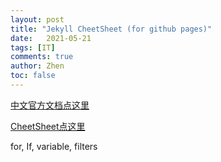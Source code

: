 ```yaml
---
layout: post
title: "Jekyll CheetSheet (for github pages)"
date:   2021-05-21
tags: [IT]
comments: true
author: Zhen
toc: false
---
```

[中文官方文档点这里](http://jekyllcn.com/docs/templates/)

[CheetSheet点这里](https://gist.github.com/JJediny/a466eed62cee30ad45e2)

for, If, variable, filters
<!--stackedit_data:
eyJoaXN0b3J5IjpbLTEyMTA2OTQ3MDUsMzIyODk1OTY5LC03Mj
A4NjM0NDUsLTk4Mjk2OTcxNywxMTQwMTkwMzk4LC03MjkzMjgz
MTNdfQ==
-->